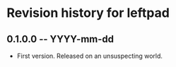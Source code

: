 # Revision history for leftpad

## 0.1.0.0 -- YYYY-mm-dd

* First version. Released on an unsuspecting world.
